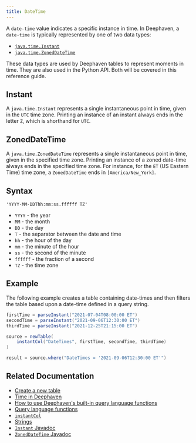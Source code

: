 ```yaml
---
title: DateTime
---
```


A `date-time` value indicates a specific instance in time. In Deephaven, a `date-time` is typically represented by one of two data types:

- [`java.time.Instant`](https://docs.oracle.com/en/java/javase/17/docs/api/java.base/java/time/Instant.html)
- [`java.time.ZonedDateTime`](https://docs.oracle.com/en/java/javase/17/docs/api/java.base/java/time/ZonedDateTime.html)

These data types are used by Deephaven tables to represent moments in time. They are also used in the Python API. Both will be covered in this reference guide.

## Instant

A `java.time.Instant` represents a single instantaneous point in time, given in the `UTC` time zone. Printing an instance of an instant always ends in the letter `Z`, which is shorthand for `UTC`.

## ZonedDateTime

A `java.time.ZonedDateTime` represents a single instantaneous point in time, given in the specified time zone. Printing an instance of a zoned date-time always ends in the specified time zone. For instance, for the `ET` (US Eastern Time) time zone, a `ZonedDateTime` ends in `[America/New_York]`.

## Syntax

`'YYYY-MM-DDThh:mm:ss.ffffff TZ'`

- `YYYY` - the year
- `MM` - the month
- `DD` - the day
- `T` - the separator between the date and time
- `hh` - the hour of the day
- `mm` - the minute of the hour
- `ss` - the second of the minute
- `ffffff` - the fraction of a second
- `TZ` - the time zone

## Example

The following example creates a table containing date-times and then filters the table based upon a date-time defined in a query string.

```groovy order=source,result
firstTime = parseInstant("2021-07-04T08:00:00 ET")
secondTime = parseInstant("2021-09-06T12:30:00 ET")
thirdTime = parseInstant("2021-12-25T21:15:00 ET")

source = newTable(
    instantCol("DateTimes", firstTime, secondTime, thirdTime)
)

result = source.where("DateTimes = '2021-09-06T12:30:00 ET'")
```

## Related Documentation

- [Create a new table](../../../how-to-guides/new-and-empty-table.md#newtable)
- [Time in Deephaven](../../../conceptual/time-in-deephaven.md)
- [How to use Deephaven's built-in query language functions](../../../how-to-guides/built-in-functions.md)
- [Query language functions](../query-library/query-language-function-reference.md)
- [`instantCol`](../../table-operations/create/instantCol.md)
- [Strings](./strings.md)
- [`Instant` Javadoc](https://docs.oracle.com/en/java/javase/17/docs/api/java.base/java/time/Instant.html)
- [`ZonedDateTime` Javadoc](https://docs.oracle.com/en/java/javase/17/docs/api/java.base/java/time/ZonedDateTime.html)
